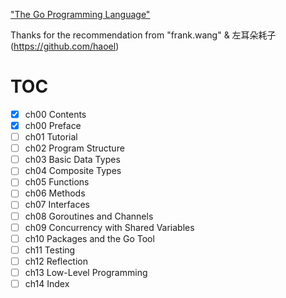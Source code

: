 ["The Go Programming Language"](http://www.gopl.io/)

Thanks for the recommendation from "frank.wang" & 左耳朵耗子(https://github.com/haoel)

# TOC

- [x] ch00 Contents
- [x] ch00 Preface
- [ ] ch01 Tutorial
- [ ] ch02 Program Structure
- [ ] ch03 Basic Data Types
- [ ] ch04 Composite Types
- [ ] ch05 Functions
- [ ] ch06 Methods
- [ ] ch07 Interfaces
- [ ] ch08 Goroutines and Channels
- [ ] ch09 Concurrency with Shared Variables
- [ ] ch10 Packages and the Go Tool
- [ ] ch11 Testing
- [ ] ch12 Reflection
- [ ] ch13 Low-Level Programming
- [ ] ch14 Index
